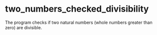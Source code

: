 # two_numbers_checked_divisibility
The program checks if two natural numbers (whole numbers greater than zero) are divisible.
